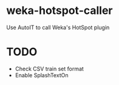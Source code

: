 # weka-hotspot-caller
Use AutoIT to call Weka's HotSpot plugin

# TODO
- Check CSV train set format
- Enable SplashTextOn